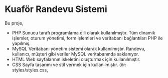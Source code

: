 # Kuaför Randevu Sistemi

Bu proje, 
-	 PHP
  Sunucu tarafı programlama dili olarak kullanılmıştır. Tüm dinamik işlemler, oturum yönetimi, form işlemleri ve veritabanı bağlantıları PHP ile yapılmış.
-	 MySQL
Veritabanı yönetim sistemi olarak kullanılmıştır. Randevu, kullanıcı, müşteri gibi veriler MySQL veritabanında saklanıyor.
-	 HTML
Web sayfalarının iskeletini oluşturmak için kullanılmıştır.
-	 CSS
Sayfa tasarımı ve stil vermek için kullanılmıştır. (ör: styles/styles.css, <style> blokları)
-	 JavaScript
Sayfa üzerinde dinamik işlemler ve etkileşimler için kullanılmıştır. (ör: sidebar açma/kapama işlemleri)
-  Bootstrap
  (veya Bootstrap ikonları)
Arayüzde ikonlar ve bazı stil bileşenleri için kullanılmış olabilir (ör: bi bi-clock-history gibi class’lar). kullanılarak geliştirilmiş bir kuaför randevu sistemi örneğidir. Sistem, kullanıcıların giriş yapıp/kaydolup randevu almasına, randevuları görüntülemesine ve yönetmesine olanak sağlar.

## Özellikler

## Kullanıcılar için
•	Randevu geçmişi görüntüleme:
Kullanıcılar, geçmişteki randevularını ve durumlarını görebilir.
•	Randevu hatırlatma bildirimi:
Randevu zamanı yaklaşınca e-posta veya SMS ile otomatik hatırlatma gönderilebilir.
•	Profil düzenleme:
Kullanıcılar ad, telefon, şifre gibi bilgilerini güncelleyebilir.
•	Şifre sıfırlama:
Şifresini unutan kullanıcılar için e-posta ile şifre sıfırlama özelliği.
•	Randevu tekrar etme:
Kullanıcılar daha önceki bir randevuyu tek tıkla tekrar oluşturabilir.
## Personel/Yönetici için
•	Randevu onay/reddetme:
Personel, gelen randevu taleplerini onaylayabilir veya reddedebilir.
•	Çalışma saatleri ve tatil günleri yönetimi:
Personel, sistemden çalışma saatlerini ve tatil günlerini ayarlayabilir.
•	Müşteri listesi ve geçmişi:
Personel, tüm müşterilerin geçmiş randevularını görebilir.
•	Raporlama:
Günlük/haftalık/aylık randevu sayısı, iptal edilen randevular gibi istatistikler.
## Genel
•	Çoklu dil desteği:
Kullanıcı arayüzü farklı dillerde kullanılabilir.
•	Mobil uyumlu arayüz:
Responsive tasarım ile mobil cihazlarda da rahat kullanım.
•	Yorum ve değerlendirme:
Kullanıcılar aldıkları hizmeti puanlayıp yorum bırakabilir.
•	Bildirim paneli:
Kullanıcı ve personel için sistem içi bildirimler (ör: yeni randevu talebi, iptal edilen randevu).

## Gereksinimler

- XAMPP [önerilen] veya herhangi bir web geliştirme bileşenlerini bir araya getiren benzer bir platform.

## Kurulum

1. Bu depoyu XAMPP dosyalarının içindeki ***htdocs*** dizinine giderek klonlayın: <br> `git clone git@github.com:bilalyarmaci/kuafor-randevu-sistemi.git`
2. XAMPP platformundan *Apache Web Server* ve *MySQL Database*'i çalıştırın.
3. *sqlDatabase.sql* dosyasındaki MySQL sorgusunu kopyalayın.
4. Tarayıcınızda `localhost/phpmyadmin` adresine gidin.
5. Üst menüdeki `📃SQL` kısmına kopyaladığınız MySQL sorgusunu yapıştırın ve kodu çalıştırın.

## Kullanım

1. Çalışır halde değilse XAMPP platformundan *Apache Web Server* ve *MySQL Database*'i çalıştırın.
2. Tarayıcınızda `localhost/randevu-sistemi/` adresine gidin.
3. Kayıtlı bir kullanıcı olarak giriş yapın veya yeni bir hesap oluşturun.
4. Randevu oluşturmak için uygun bir tarih ve saat seçin ve randevu alın.
5. Kuaför salonu personeli (admin), giriş yaptıktan sonra randevu taleplerini görüntüleyebilir ve güncelleme/iptal etme seçeneklerini kullanabilir.
6. Kullanıcılar, randevularını görüntüleyebilir ve gerektiğinde güncelleme/iptal işlemlerini gerçekleştirebilir.

## İletişim

Eğer herhangi bir sorunuz, öneriniz veya geri bildiriminiz varsa, lütfen iletişime geçmekten çekinmeyin. İletişim bilgilerini aşağıda bulabilirsiniz:

-   LinkedIn: [http://www.linkedin.com/in/yusuf-burkuk-390b4027a]
-   E-posta: [yusufbrkk12@gmail.com]
